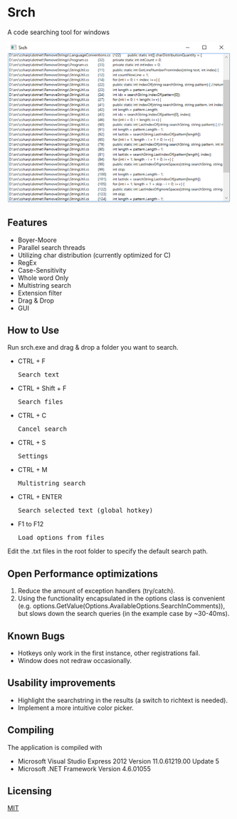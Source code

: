 # Srch

A code searching tool for windows

<img src="Pictures/srch.png" width="500"/>

## Features

- Boyer-Moore
- Parallel search threads
- Utilizing char distribution (currently optimized for C)
- RegEx
- Case-Sensitivity
- Whole word Only
- Multistring search
- Extension filter
- Drag & Drop
- GUI

## How to Use 

Run srch.exe and drag & drop a folder you want to search.

- CTRL + F<pre>Search text</pre>
- CTRL + Shift + F<pre>Search files</pre>
- CTRL + C<pre>Cancel search</pre>
- CTRL + S<pre>Settings</pre>
- CTRL + M<pre>Multistring search</pre>
- CTRL + ENTER<pre>Search selected text (global hotkey)</pre>
- F1 to F12<pre>Load options from files</pre>

Edit the .txt files in the root folder to specify the default search path.

## Open Performance optimizations

1. Reduce the amount of exception handlers (try/catch).
2. Using the functionality encapsulated in the options class is convenient (e.g. options.GetValue(Options.AvailableOptions.SearchInComments)), but slows down the search queries (in the example case by ~30-40ms).

## Known Bugs

- Hotkeys only work in the first instance, other registrations fail.
- Window does not redraw occasionally.

## Usability improvements

- Highlight the searchstring in the results (a switch to richtext is needed).
- Implement a more intuitive color picker.

## Compiling

The application is compiled with

* Microsoft Visual Studio Express 2012 Version 11.0.61219.00 Update 5
* Microsoft .NET Framework  Version 4.6.01055

## Licensing

[MIT](https://github.com/bernardtaubert/srch/blob/master/LICENSE)

